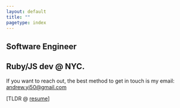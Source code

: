 ```yaml
---
layout: default
title: ""
pagetype: index
---
```


## Software Engineer

<div class="bg-img profile-picture-louvre1 centered"></div>

## Ruby/JS dev @ NYC.

If you want to reach out, the best method to get in touch is my email: <andrew.yi50@gmail.com>

[TLDR @ [resume](/resume.pdf)]